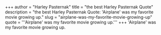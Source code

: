 +++
author = "Harley Pasternak"
title = "the best Harley Pasternak Quote"
description = "the best Harley Pasternak Quote: 'Airplane' was my favorite movie growing up."
slug = "airplane-was-my-favorite-movie-growing-up"
quote = '''Airplane' was my favorite movie growing up.'''
+++
'Airplane' was my favorite movie growing up.
